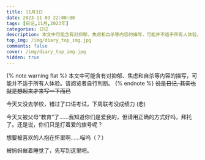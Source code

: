 ```yaml
---
title: 11月3日
date: 2023-11-03 22:00:00
tags: [日记,11月,2023年]
categories: 日记
description: 本文中可能含有对抑郁、焦虑和自杀等内容的描写，可能并不适于所有人体验。请阅览者自行判断。
top_img: /img/diary_top_img.jpg
comments: false
cover: /img/diary_top_img.jpg
hidden: true
---
```

{% note warning flat %}
本文中可能含有对抑郁、焦虑和自杀等内容的描写，可能并不适于所有人体验。请阅览者自行判断。
{% endnote %}
~~说是日记, 其实也就是想起来才来写一下而已~~

今天又没去学校，错过了口语考试，下周联考没成绩力 (悲) 

今天又被父母“教育”了……我知道你们是爱我的，但请用正确的方式好吗，拜托了。还是说，你们只是打着爱的旗号呢？

想要被喜欢的人抱在怀里啊……喵呜（？）

被妈妈催着睡觉了，先写到这里吧。